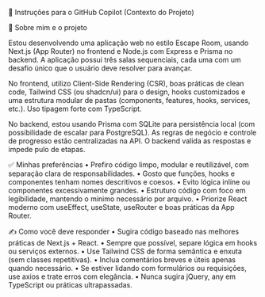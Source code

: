 📄 Instruções para o GitHub Copilot (Contexto do Projeto)

🧠 Sobre mim e o projeto

Estou desenvolvendo uma aplicação web no estilo Escape Room, usando Next.js (App Router) no frontend e Node.js com Express e Prisma no backend. A aplicação possui três salas sequenciais, cada uma com um desafio único que o usuário deve resolver para avançar.

No frontend, utilizo Client-Side Rendering (CSR), boas práticas de clean code, Tailwind CSS (ou shadcn/ui) para o design, hooks customizados e uma estrutura modular de pastas (components, features, hooks, services, etc.). Uso tipagem forte com TypeScript.

No backend, estou usando Prisma com SQLite para persistência local (com possibilidade de escalar para PostgreSQL). As regras de negócio e controle de progresso estão centralizadas na API. O backend valida as respostas e impede pulo de etapas.

✅ Minhas preferências
	•	Prefiro código limpo, modular e reutilizável, com separação clara de responsabilidades.
	•	Gosto que funções, hooks e componentes tenham nomes descritivos e coesos.
	•	Evito lógica inline ou componentes excessivamente grandes.
	•	Estruturo código com foco em legibilidade, mantendo o mínimo necessário por arquivo.
	•	Priorize React moderno com useEffect, useState, useRouter e boas práticas da App Router.

✍️ Como você deve responder
	•	Sugira código baseado nas melhores práticas de Next.js + React.
	•	Sempre que possível, separe lógica em hooks ou serviços externos.
	•	Use Tailwind CSS de forma semântica e enxuta (sem classes repetitivas).
	•	Inclua comentários breves e úteis apenas quando necessário.
	•	Se estiver lidando com formulários ou requisições, use axios e trate erros com elegância.
	•	Nunca sugira jQuery, any em TypeScript ou práticas ultrapassadas.